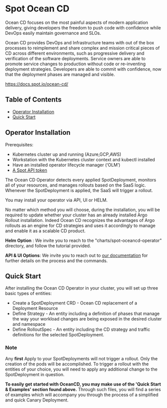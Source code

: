 # Spot Ocean CD 



Ocean CD focuses on the most painful aspects of modern application delivery, giving developers the freedom to push code with confidence while DevOps easily maintain governance and SLOs.

Ocean CD provides DevOps and Infrastructure teams with out of the box processes to reimplement and share complex and mission critical pieces of CD across different environments, such as progressive delivery and verification of the software deployments. Service owners are able to promote service changes to production without code or re-inventing deployment strategies. Developers are able to commit with confidence, now that the deployment phases are managed and visible.

https://docs.spot.io/ocean-cd/

## Table of Contents

- [Operator Installation](#Operator-installation)
- [Quick Start](#quick-start)

## Operator Installation

Prerequisites:
- Kubernetes cluster up and running (Azure,GCP,AWS)
- Workstation with the Kubernetes cluster context and kubectl installed
- Have an installed operator lifecycle manager (‘OLM’)
- [A Spot API token](https://docs.spot.io/administration/api/create-api-token)

The Ocean CD Operator detects every applied SpotDeployment, monitors all of your resources, and manages rollouts based on the SaaS logic. Whenever the SpotDeployment is applied, the SaaS will trigger a rollout. 

You may install your operator via API, UI or HELM.

No matter which method you will choose, during the installation, you will be required to update whether your cluster has an already installed Argo Rollout installation.
Indeed Ocean CD recognizes the advantages of Argo rollouts as an engine for CD strategies and uses it accordingly to manage and enable it as a scalable CD product. 


**Helm Option** : We invite you to reach to the "charts/spot-oceancd-operator" directory, and follow the tutorial provided. 

**API & UI Options**: We invite you to reach out to [our documentation](https://docs.spot.io/ocean-cd/getting-started/install-operator-using-API-or-helm) for further details on the process and the commands.


## Quick Start

After installing the Ocean CD Operator in your cluster, you will set up three basic types of entities:

- Create a SpotDeployment CRD  - Ocean CD replacement of a Deployment Resource
- Define Strategy - An entity including a definition of phases that manage
the way your workload changes are being exposed in the desired
cluster and namespace
- Define RolloutSpec - An entity including the CD strategy and traffic definitions 
for the selected SpotDeployment.
  
### Note

Any **first** Apply to your SpotDeployments will not trigger a rollout. Only the creation of the pods will be accomplished.
To trigger a rollout with the entities of your choice, you will need to apply any additional change to the SpotDeployment in question.

  
**To easily get started with OceanCD, you may make use of the 'Quick Start & Examples' section found above.**
Through such files, you will find a series of examples which will accompany you through the process of a simplified and quick Canary Deployment. 



